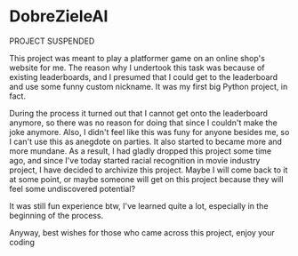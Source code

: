 # DobreZieleAI
PROJECT SUSPENDED

This project was meant to play a platformer game on an online shop's website for me. The reason why I undertook this task was because of existing leaderboards, and I presumed that I could get to the leaderboard and use some funny custom nickname. It was my first big Python project, in fact.

During the process it turned out that I cannot get onto the leaderboard anymore, so there was no reason for doing that since I couldn't make the joke anymore. Also, I didn't feel like this was funy for anyone besides me, so I can't use this as anegdote on parties. It also started to became more and more mundane. As a result, I had gladly dropped this project some time ago, and since I've today started racial recognition in movie industry project, I have decided to archivize this project. Maybe I will come back to it at some point, or maybe someone will get on this project because they will feel some undiscovered potential?

It was still fun experience btw, I've learned quite a lot, especially in the beginning of the process.


Anyway, best wishes for those who came across this project, enjoy your coding 
